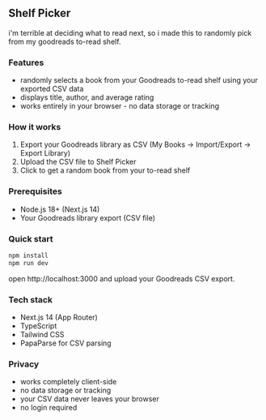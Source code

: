 ## Shelf Picker

i'm terrible at deciding what to read next, so i made this to randomly pick from my goodreads to-read shelf.

### Features
- randomly selects a book from your Goodreads to-read shelf using your exported CSV data
- displays title, author, and average rating
- works entirely in your browser - no data storage or tracking

### How it works
1) Export your Goodreads library as CSV (My Books → Import/Export → Export Library)
2) Upload the CSV file to Shelf Picker
3) Click to get a random book from your to-read shelf

### Prerequisites
- Node.js 18+ (Next.js 14)
- Your Goodreads library export (CSV file)

### Quick start
```bash
npm install
npm run dev
```
open http://localhost:3000 and upload your Goodreads CSV export.

### Tech stack
- Next.js 14 (App Router)
- TypeScript
- Tailwind CSS
- PapaParse for CSV parsing

### Privacy
- works completely client-side
- no data storage or tracking
- your CSV data never leaves your browser
- no login required
